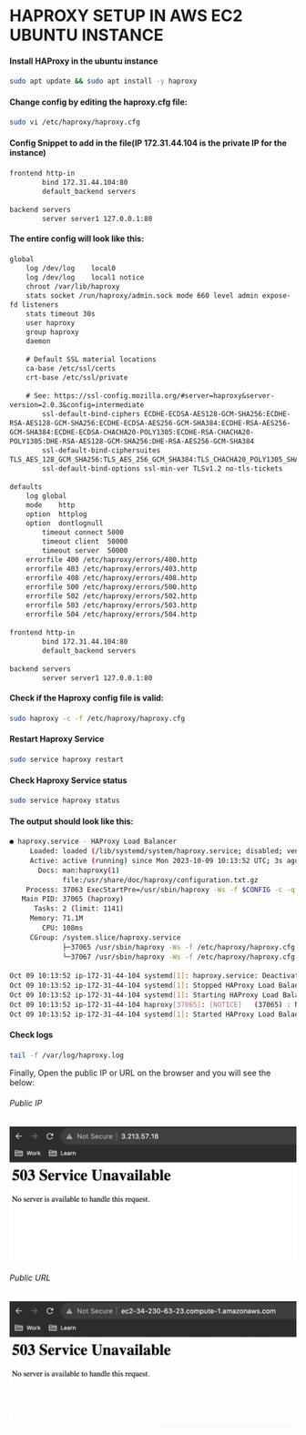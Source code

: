 # HAPROXY SETUP IN AWS EC2 UBUNTU INSTANCE


#### Install HAProxy in the ubuntu instance
```sh
sudo apt update && sudo apt install -y haproxy
```

#### Change config by editing the haproxy.cfg file:
```sh
sudo vi /etc/haproxy/haproxy.cfg 
```

#### Config Snippet to add in the file(IP 172.31.44.104 is the private IP for the instance)
```
frontend http-in
    	bind 172.31.44.104:80
    	default_backend servers

backend servers
    	server server1 127.0.0.1:80
```

#### The entire config will look like this:
```
global
	log /dev/log	local0
	log /dev/log	local1 notice
	chroot /var/lib/haproxy
	stats socket /run/haproxy/admin.sock mode 660 level admin expose-fd listeners
	stats timeout 30s
	user haproxy
	group haproxy
	daemon

	# Default SSL material locations
	ca-base /etc/ssl/certs
	crt-base /etc/ssl/private

	# See: https://ssl-config.mozilla.org/#server=haproxy&server-version=2.0.3&config=intermediate
        ssl-default-bind-ciphers ECDHE-ECDSA-AES128-GCM-SHA256:ECDHE-RSA-AES128-GCM-SHA256:ECDHE-ECDSA-AES256-GCM-SHA384:ECDHE-RSA-AES256-GCM-SHA384:ECDHE-ECDSA-CHACHA20-POLY1305:ECDHE-RSA-CHACHA20-POLY1305:DHE-RSA-AES128-GCM-SHA256:DHE-RSA-AES256-GCM-SHA384
        ssl-default-bind-ciphersuites TLS_AES_128_GCM_SHA256:TLS_AES_256_GCM_SHA384:TLS_CHACHA20_POLY1305_SHA256
        ssl-default-bind-options ssl-min-ver TLSv1.2 no-tls-tickets

defaults
	log	global
	mode	http
	option	httplog
	option	dontlognull
        timeout connect 5000
        timeout client  50000
        timeout server  50000
	errorfile 400 /etc/haproxy/errors/400.http
	errorfile 403 /etc/haproxy/errors/403.http
	errorfile 408 /etc/haproxy/errors/408.http
	errorfile 500 /etc/haproxy/errors/500.http
	errorfile 502 /etc/haproxy/errors/502.http
	errorfile 503 /etc/haproxy/errors/503.http
	errorfile 504 /etc/haproxy/errors/504.http

frontend http-in
    	bind 172.31.44.104:80
    	default_backend servers

backend servers
    	server server1 127.0.0.1:80
```

#### Check if the Haproxy config file is valid:
```sh
sudo haproxy -c -f /etc/haproxy/haproxy.cfg
```

#### Restart Haproxy Service
```sh
sudo service haproxy restart
```

#### Check Haproxy Service status
```sh
sudo service haproxy status
```

#### The output should look like this:
```sh
● haproxy.service - HAProxy Load Balancer
     Loaded: loaded (/lib/systemd/system/haproxy.service; disabled; vendor preset: enabled)
     Active: active (running) since Mon 2023-10-09 10:13:52 UTC; 3s ago
       Docs: man:haproxy(1)
             file:/usr/share/doc/haproxy/configuration.txt.gz
    Process: 37063 ExecStartPre=/usr/sbin/haproxy -Ws -f $CONFIG -c -q $EXTRAOPTS (code=exited, status=0/SUCCESS)
   Main PID: 37065 (haproxy)
      Tasks: 2 (limit: 1141)
     Memory: 71.1M
        CPU: 108ms
     CGroup: /system.slice/haproxy.service
             ├─37065 /usr/sbin/haproxy -Ws -f /etc/haproxy/haproxy.cfg -p /run/haproxy.pid -S /run/haproxy-master.sock
             └─37067 /usr/sbin/haproxy -Ws -f /etc/haproxy/haproxy.cfg -p /run/haproxy.pid -S /run/haproxy-master.sock

Oct 09 10:13:52 ip-172-31-44-104 systemd[1]: haproxy.service: Deactivated successfully.
Oct 09 10:13:52 ip-172-31-44-104 systemd[1]: Stopped HAProxy Load Balancer.
Oct 09 10:13:52 ip-172-31-44-104 systemd[1]: Starting HAProxy Load Balancer...
Oct 09 10:13:52 ip-172-31-44-104 haproxy[37065]: [NOTICE]   (37065) : New worker #1 (37067) forked
Oct 09 10:13:52 ip-172-31-44-104 systemd[1]: Started HAProxy Load Balancer.
```

#### Check logs
```sh
tail -f /var/log/haproxy.log
```

Finally, Open the public IP or URL on the browser and you will see the below:
###### Public IP
![PUBLIC IP](Img/ipScreenshot.png)

###### Public URL
![PUBLIC IP](Img/urlScreenshot.png)